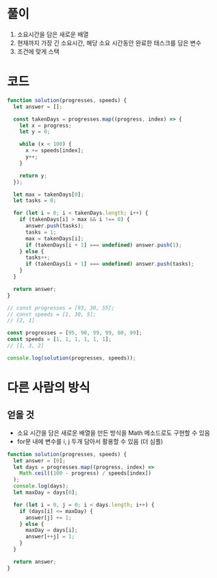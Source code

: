 # 풀이

1. 소요시간을 담은 새로운 배열
2. 현재까지 가장 긴 소요시간, 해당 소요 시간동안 완료한 태스크를 담은 변수
3. 조건에 맞게 스택

# 코드

```js
function solution(progresses, speeds) {
  let answer = [];

  const takenDays = progresses.map((progress, index) => {
    let x = progress;
    let y = 0;

    while (x < 100) {
      x += speeds[index];
      y++;
    }

    return y;
  });

  let max = takenDays[0];
  let tasks = 0;

  for (let i = 0; i < takenDays.length; i++) {
    if (takenDays[i] > max && i !== 0) {
      answer.push(tasks);
      tasks = 1;
      max = takenDays[i];
      if (takenDays[i + 1] === undefined) answer.push(1);
    } else {
      tasks++;
      if (takenDays[i + 1] === undefined) answer.push(tasks);
    }
  }

  return answer;
}

// const progresses = [93, 30, 55];
// const speeds = [1, 30, 5];
// [2, 1]

const progresses = [95, 90, 99, 99, 80, 99];
const speeds = [1, 1, 1, 1, 1, 1];
// [1, 3, 2]

console.log(solution(progresses, speeds));
```

# 다른 사람의 방식

## 얻을 것

- 소요 시간을 담은 새로운 배열을 만든 방식을 Math 메소드로도 구현할 수 있음
- for문 내에 변수를 i, j 두개 담아서 활용할 수 있음 (더 심플)

```js
function solution(progresses, speeds) {
  let answer = [0];
  let days = progresses.map((progress, index) =>
    Math.ceil((100 - progress) / speeds[index])
  );
  console.log(days);
  let maxDay = days[0];

  for (let i = 0, j = 0; i < days.length; i++) {
    if (days[i] <= maxDay) {
      answer[j] += 1;
    } else {
      maxDay = days[i];
      answer[++j] = 1;
    }
  }

  return answer;
}
```
